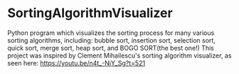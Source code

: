 # SortingAlgorithmVisualizer
Python program which visualizes the sorting process for many various sorting algorithms, including:
bubble sort,
insertion sort,
selection sort,
quick sort,
merge sort, 
heap sort,
and BOGO SORT(the best one!)
This project was inspired by Clement Mihailescu's sorting algorithm visualizer, as seen here: https://youtu.be/n4t_-NjY_Sg?t=521

